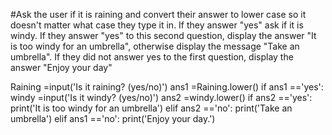 #Ask the user if it is raining and convert their answer to lower case so it doesn't matter what case they type it in. If they answer "yes" ask if it is windy. If they answer "yes" to this second question, display the answer "It is too windy for an umbrella", otherwise display the message "Take an umbrella". If they did not answer yes to the first question, display the answer "Enjoy your day"


Raining =input('Is it raining? (yes/no)')
ans1 =Raining.lower()
if ans1 =='yes':
  windy =input('Is it windy? (yes/no)')
  ans2 =windy.lower()
  if ans2 =='yes':
    print('It is too windy for an umbrella')
  elif ans2 =='no':
    print('Take an umbrella')
  elif ans1 =='no':
      print('Enjoy your day.') 
